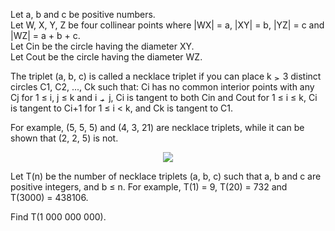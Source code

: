   <p>Let a, b and c be positive numbers.<br/>  Let W, X, Y, Z be four collinear points where |WX| = a, |XY| = b, |YZ| = c and |WZ| = a + b + c.<br/>  Let Cin be the circle having the diameter XY.<br/>  Let Cout be the circle having the diameter WZ.<br/>  </p>    <p>  The triplet (a, b, c) is called a necklace triplet if you can place k <img src='images/symbol_ge.gif' width='10' height='12' alt='&ge;' border='0' style='vertical-align:middle;' /> 3 distinct circles C1, C2, ..., Ck such that:    Ci has no common interior points with any Cj for 1 &le; i, j &le; k and i <img src='images/symbol_ne.gif' width='11' height='10' alt='&ne;' border='0' style='vertical-align:middle;' /> j,  Ci is tangent to both Cin and Cout for 1 &le; i &le; k,  Ci is tangent to Ci+1 for 1 &le; i < k, and  Ck is tangent to C1.  </p>    <p>  For example, (5, 5, 5) and (4, 3, 21) are necklace triplets, while it can be shown that (2, 2, 5) is not.  </p>  <p align=center><img src=project/images/p428_necklace.png></p>    <p>  Let T(n) be the number of necklace triplets (a, b, c) such that a, b and c are positive integers, and b &le; n.  For example, T(1)&nbsp;=&nbsp;9, T(20)&nbsp;=&nbsp;732 and T(3000)&nbsp;=&nbsp;438106.  </p>  <p>  Find T(1&nbsp;000&nbsp;000&nbsp;000).  </p>  